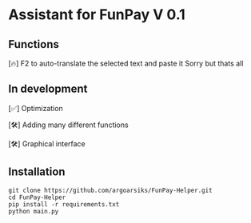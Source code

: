 # Assistant for FunPay V 0.1

## Functions

[🔥] F2 to auto-translate the selected text and paste it
Sorry but thats all

## In development

[✅] Optimization

[🛠️] Adding many different functions

[🛠️] Graphical interface

## Installation
```
git clone https://github.com/argoarsiks/FunPay-Helper.git
cd FunPay-Helper
pip install -r requirements.txt
python main.py
```
